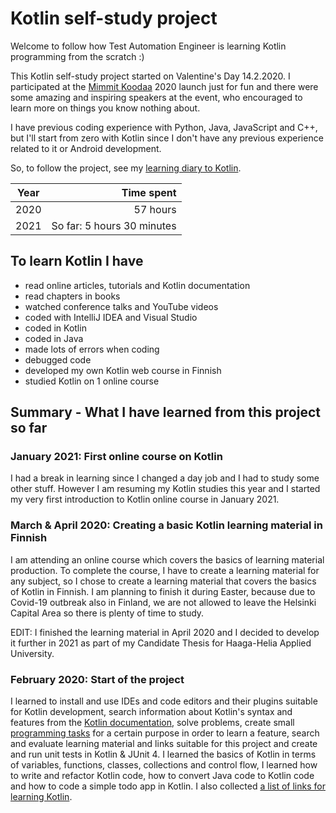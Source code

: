 # Kotlin self-study project

Welcome to follow how Test Automation Engineer is learning Kotlin programming from the scratch :)

This Kotlin self-study project started on Valentine's Day 14.2.2020. I participated at the [Mimmit Koodaa](https://mimmitkoodaa.ohjelmistoebusiness.fi/) 2020 launch just for fun and there were some amazing and inspiring speakers at the event, who encouraged to learn more on things you know nothing about.

I have previous coding experience with Python, Java, JavaScript and C++, but I'll start from zero with Kotlin since I don't have any previous experience related to it or Android development.

So, to follow the project, see my [learning diary to Kotlin](kotlin-learning-diary.md).

| Year | Time spent |
| ---- |-----------:|
| 2020 | 57 hours   |
| 2021 | So far: 5 hours 30 minutes  |

## To learn Kotlin I have

- read online articles, tutorials and Kotlin documentation
- read chapters in books
- watched conference talks and YouTube videos
- coded with IntelliJ IDEA and Visual Studio
- coded in Kotlin
- coded in Java
- made lots of errors when coding
- debugged code
- developed my own Kotlin web course in Finnish
- studied Kotlin on 1 online course

## Summary - What I have learned from this project so far

### January 2021: First online course on Kotlin

I had a break in learning since I changed a day job and I had to study some other stuff. However I am resuming my Kotlin studies this year and I started my very first introduction to Kotlin online course in January 2021.

### March & April 2020: Creating a basic Kotlin learning material in Finnish

I am attending an online course which covers the basics of learning material production. To complete the course, I have to create a learning material for any subject, so I chose to create a learning material that covers the basics of Kotlin in Finnish. I am planning to finish it during Easter, because due to Covid-19 outbreak also in Finland, we are not allowed to leave the Helsinki Capital Area so there is plenty of time to study.

EDIT: I finished the learning material in April 2020 and I decided to develop it further in 2021 as part of my Candidate Thesis for Haaga-Helia Applied University.

### February 2020: Start of the project

I learned to install and use IDEs and code editors and their plugins suitable for Kotlin development, search information about Kotlin's syntax and features from the [Kotlin documentation](https://kotlinlang.org/docs/reference/), solve problems, create small [programming tasks](programming-tasks.md) for a certain purpose in order to learn a feature, search and evaluate learning material and links suitable for this project and create and run unit tests in Kotlin & JUnit 4. I learned the basics of Kotlin in terms of variables, functions, classes, collections and control flow, I learned how to write and refactor Kotlin code, how to convert Java code to Kotlin code and how to code a simple todo app in Kotlin. I also collected [a list of links for learning Kotlin](learn-kotlin.md).